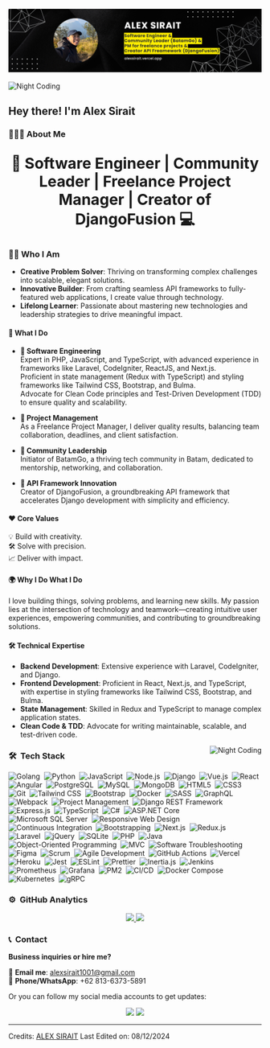 ![Alex Sirait Banner](https://raw.githubusercontent.com/alexsirait/alexsirait/main/Black%20and%20Yellow%20Web%20Developer%20LinkedIn%20Banner%20(6).png)


<img alt="Night Coding" src="./assets/Hand%20Wave.gif" width='40' align="center"/><h2>Hey there! I'm Alex Sirait</h2>

### 👨🏻‍💻 **About Me**

<p align="center" style="font-weight: bold; font-size: 30px;">
<b>🚀 Software Engineer | Community Leader | Freelance Project Manager | Creator of DjangoFusion 💻</b>
</p>

### 👨‍💻 Who I Am  
- **Creative Problem Solver**: Thriving on transforming complex challenges into scalable, elegant solutions.  
- **Innovative Builder**: From crafting seamless API frameworks to fully-featured web applications, I create value through technology.  
- **Lifelong Learner**: Passionate about mastering new technologies and leadership strategies to drive meaningful impact.  

#### 🔧 What I Do  
- **🔹 Software Engineering**  
   Expert in PHP, JavaScript, and TypeScript, with advanced experience in frameworks like Laravel, CodeIgniter, ReactJS, and Next.js.  
   Proficient in state management (Redux with TypeScript) and styling frameworks like Tailwind CSS, Bootstrap, and Bulma.  
   Advocate for Clean Code principles and Test-Driven Development (TDD) to ensure quality and scalability.  

- **🔹 Project Management**  
   As a Freelance Project Manager, I deliver quality results, balancing team collaboration, deadlines, and client satisfaction.  

- **🔹 Community Leadership**  
   Initiator of BatamGo, a thriving tech community in Batam, dedicated to mentorship, networking, and collaboration.  

- **🔹 API Framework Innovation**  
   Creator of DjangoFusion, a groundbreaking API framework that accelerates Django development with simplicity and efficiency.  

#### ❤️ Core Values  
💡 Build with creativity.  
🛠 Solve with precision.  
📈 Deliver with impact.  

#### 🌍 Why I Do What I Do  
I love building things, solving problems, and learning new skills. My passion lies at the intersection of technology and teamwork—creating intuitive user experiences, empowering communities, and contributing to groundbreaking solutions.  

#### 🛠 Technical Expertise  
- **Backend Development**: Extensive experience with Laravel, CodeIgniter, and Django.  
- **Frontend Development**: Proficient in React, Next.js, and TypeScript, with expertise in styling frameworks like Tailwind CSS, Bootstrap, and Bulma.  
- **State Management**: Skilled in Redux and TypeScript to manage complex application states.  
- **Clean Code & TDD**: Advocate for writing maintainable, scalable, and test-driven code.  

<img alt="Night Coding" src="https://raw.githubusercontent.com/alexsirait/alexsirait/main/assets/Night-Coding.gif" align="right"/>

### 🛠 &nbsp;Tech Stack


![Golang](https://img.shields.io/badge/-Golang-05122A?style=flat&logo=go&logoColor=00ADD8)&nbsp;
![Python](https://img.shields.io/badge/-Python-05122A?style=flat&logo=python&logoColor=FFD43B)&nbsp;
![JavaScript](https://img.shields.io/badge/-JavaScript-05122A?style=flat&logo=javascript&logoColor=F7DF1E)&nbsp;
![Node.js](https://img.shields.io/badge/-Node.js-05122A?style=flat&logo=node.js&logoColor=339933)&nbsp;
![Django](https://img.shields.io/badge/-Django-05122A?style=flat&logo=django&logoColor=092E20)&nbsp;
![Vue.js](https://img.shields.io/badge/-Vue.js-05122A?style=flat&logo=vue.js&logoColor=4FC08D)&nbsp;
![React](https://img.shields.io/badge/-React-05122A?style=flat&logo=react&logoColor=61DAFB)&nbsp;
![Angular](https://img.shields.io/badge/-Angular-05122A?style=flat&logo=angular&logoColor=DD0031)&nbsp;
![PostgreSQL](https://img.shields.io/badge/-PostgreSQL-05122A?style=flat&logo=postgresql&logoColor=336791)&nbsp;
![MySQL](https://img.shields.io/badge/-MySQL-05122A?style=flat&logo=mysql&logoColor=4479A1)&nbsp;
![MongoDB](https://img.shields.io/badge/-MongoDB-05122A?style=flat&logo=mongodb&logoColor=47A248)&nbsp;
![HTML5](https://img.shields.io/badge/-HTML5-05122A?style=flat&logo=HTML5&logoColor=E34F26)&nbsp;
![CSS3](https://img.shields.io/badge/-CSS3-05122A?style=flat&logo=CSS3&logoColor=1572B6)&nbsp;
![Git](https://img.shields.io/badge/-Git-05122A?style=flat&logo=git&logoColor=F05032)&nbsp;
![Tailwind CSS](https://img.shields.io/badge/-Tailwind%20CSS-05122A?style=flat&logo=tailwind-css&logoColor=06B6D4)&nbsp;
![Bootstrap](https://img.shields.io/badge/-Bootstrap-05122A?style=flat&logo=bootstrap&logoColor=7952B3)&nbsp;
![Docker](https://img.shields.io/badge/-Docker-05122A?style=flat&logo=docker&logoColor=2496ED)&nbsp;
![SASS](https://img.shields.io/badge/-SASS-05122A?style=flat&logo=sass&logoColor=CC6699)&nbsp;
![GraphQL](https://img.shields.io/badge/-GraphQL-05122A?style=flat&logo=graphql&logoColor=E10098)&nbsp;
![Webpack](https://img.shields.io/badge/-Webpack-05122A?style=flat&logo=webpack&logoColor=8DD6F9)&nbsp;
![Project Management](https://img.shields.io/badge/-Project%20Management-05122A?style=flat&logo=project-management)&nbsp;
![Django REST Framework](https://img.shields.io/badge/-Django%20REST%20Framework-05122A?style=flat&logo=django&logoColor=092E20)&nbsp;
![Express.js](https://img.shields.io/badge/-Express.js-05122A?style=flat&logo=express&logoColor=000000)&nbsp;
![TypeScript](https://img.shields.io/badge/-TypeScript-05122A?style=flat&logo=typescript&logoColor=3178C6)&nbsp;
![C#](https://img.shields.io/badge/-C%23-05122A?style=flat&logo=csharp&logoColor=239120)&nbsp;
![ASP.NET Core](https://img.shields.io/badge/-ASP.NET%20Core-05122A?style=flat&logo=aspdotnet&logoColor=5C2D91)&nbsp;
![Microsoft SQL Server](https://img.shields.io/badge/-Microsoft%20SQL%20Server-05122A?style=flat&logo=microsoftsqlserver&logoColor=CC2927)&nbsp;
![Responsive Web Design](https://img.shields.io/badge/-Responsive%20Web%20Design-05122A?style=flat&logo=web-design)&nbsp;
![Continuous Integration](https://img.shields.io/badge/-Continuous%20Integration-05122A?style=flat&logo=ci&logoColor=6CC24A)&nbsp;
![Bootstrapping](https://img.shields.io/badge/-Bootstrapping-05122A?style=flat&logo=bootstrap&logoColor=7952B3)&nbsp;
![Next.js](https://img.shields.io/badge/-Next.js-05122A?style=flat&logo=nextdotjs&logoColor=000000)&nbsp;
![Redux.js](https://img.shields.io/badge/-Redux.js-05122A?style=flat&logo=redux&logoColor=764ABC)&nbsp;
![Laravel](https://img.shields.io/badge/-Laravel-05122A?style=flat&logo=laravel&logoColor=FF2D20)&nbsp;
![jQuery](https://img.shields.io/badge/-jQuery-05122A?style=flat&logo=jquery&logoColor=0769AD)&nbsp;
![SQLite](https://img.shields.io/badge/-SQLite-05122A?style=flat&logo=sqlite&logoColor=003B57)&nbsp;
![PHP](https://img.shields.io/badge/-PHP-05122A?style=flat&logo=php&logoColor=777BB4)&nbsp;
![Java](https://img.shields.io/badge/-Java-05122A?style=flat&logo=java&logoColor=007396)&nbsp;
![Object-Oriented Programming](https://img.shields.io/badge/-Object%20Oriented%20Programming-05122A?style=flat&logo=java&logoColor=007396)&nbsp;
![MVC](https://img.shields.io/badge/-Model%20View%20Controller-05122A?style=flat&logo=angular&logoColor=DD0031)&nbsp;
![Software Troubleshooting](https://img.shields.io/badge/-Software%20Troubleshooting-05122A?style=flat&logo=bughunter&logoColor=F44336)&nbsp;
![Figma](https://img.shields.io/badge/-Figma-05122A?style=flat&logo=figma&logoColor=F24E1E)&nbsp;
![Scrum](https://img.shields.io/badge/-Scrum-05122A?style=flat&logo=scrum&logoColor=E10000)&nbsp;
![Agile Development](https://img.shields.io/badge/-Agile%20Development-05122A?style=flat&logo=agile&logoColor=F7B500)&nbsp;
![GitHub Actions](https://img.shields.io/badge/-GitHub%20Actions-05122A?style=flat&logo=github-actions&logoColor=2088FF)&nbsp;
![Vercel](https://img.shields.io/badge/-Vercel-05122A?style=flat&logo=vercel&logoColor=000000)&nbsp;
![Heroku](https://img.shields.io/badge/-Heroku-05122A?style=flat&logo=heroku&logoColor=430098)&nbsp;
![Jest](https://img.shields.io/badge/-Jest-05122A?style=flat&logo=jest&logoColor=99425B)&nbsp;
![ESLint](https://img.shields.io/badge/-ESLint-05122A?style=flat&logo=eslint&logoColor=4B32C3)&nbsp;
![Prettier](https://img.shields.io/badge/-Prettier-05122A?style=flat&logo=prettier&logoColor=F7B93E)&nbsp;
![Inertia.js](https://img.shields.io/badge/-Inertia.js-05122A?style=flat&logo=inertia&logoColor=652D90)&nbsp;
![Jenkins](https://img.shields.io/badge/-Jenkins-05122A?style=flat&logo=jenkins&logoColor=D24939)&nbsp;
![Prometheus](https://img.shields.io/badge/-Prometheus-05122A?style=flat&logo=prometheus&logoColor=E6522C)&nbsp;
![Grafana](https://img.shields.io/badge/-Grafana-05122A?style=flat&logo=grafana&logoColor=F46800)&nbsp;
![PM2](https://img.shields.io/badge/-PM2-05122A?style=flat&logo=pm2&logoColor=2C3E50)&nbsp;
![CI/CD](https://img.shields.io/badge/-CI/CD-05122A?style=flat&logo=githubactions&logoColor=2088FF)&nbsp;
![Docker Compose](https://img.shields.io/badge/-Docker%20Compose-05122A?style=flat&logo=docker&logoColor=2496ED)&nbsp;
![Kubernetes](https://img.shields.io/badge/-Kubernetes-05122A?style=flat&logo=kubernetes&logoColor=326CE5)&nbsp;
![gRPC](https://img.shields.io/badge/-gRPC-05122A?style=flat&logo=grpc&logoColor=0078D7)&nbsp;

### ⚙️ &nbsp;GitHub Analytics

<p align="center">
<a href="https://github.com/alexsirait">
  <img height="180em" src="https://github-readme-stats-eight-theta.vercel.app/api?username=alexsirait&show_icons=true&theme=algolia&include_all_commits=true&count_private=true"/>
  <img height="180em" src="https://github-readme-stats-eight-theta.vercel.app/api/top-langs/?username=alexsirait&layout=compact&langs_count=8&theme=algolia"/>
</a>
</p>

### 📞 &nbsp;Contact  

**Business inquiries or hire me?**  

📧 **Email me**: [alexsirait1001@gmail.com](mailto:alexsirait1001@gmail.com)  
📱 **Phone/WhatsApp**: +62 813-6373-5891  

Or you can follow my social media accounts to get updates:  

<p align="center">
<a href="https://github.com/alexsirait"><img src="https://img.shields.io/badge/-GitHub-05122A?style=flat&logo=github"/></a>
<a href="https://www.linkedin.com/in/alexsirait/"><img src="https://img.shields.io/badge/-LinkedIn-0077B5?style=flat&logo=Linkedin&logoColor=white"/></a>
</p>

---

Credits: [ALEX SIRAIT]([https://github.com/alexsirait](https://alexsirait.vercel.app/))  
Last Edited on: 08/12/2024
